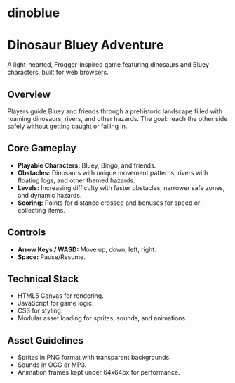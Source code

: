 # dinoblue
# Dinosaur Bluey Adventure

A light-hearted, Frogger-inspired game featuring dinosaurs and Bluey characters, built for web browsers.

## Overview
Players guide Bluey and friends through a prehistoric landscape filled with roaming dinosaurs, rivers, and other hazards. The goal: reach the other side safely without getting caught or falling in.

## Core Gameplay
- **Playable Characters:** Bluey, Bingo, and friends.
- **Obstacles:** Dinosaurs with unique movement patterns, rivers with floating logs, and other themed hazards.
- **Levels:** Increasing difficulty with faster obstacles, narrower safe zones, and dynamic hazards.
- **Scoring:** Points for distance crossed and bonuses for speed or collecting items.

## Controls
- **Arrow Keys / WASD:** Move up, down, left, right.
- **Space:** Pause/Resume.

## Technical Stack
- HTML5 Canvas for rendering.
- JavaScript for game logic.
- CSS for styling.
- Modular asset loading for sprites, sounds, and animations.

## Asset Guidelines
- Sprites in PNG format with transparent backgrounds.
- Sounds in OGG or MP3.
- Animation frames kept under 64x64px for performance.

